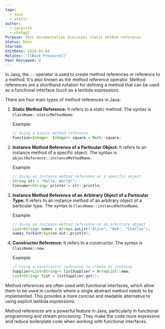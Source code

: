 ```yaml
---
tags:
  - Java
  - static
author:
  - jacgit18
  - chatgpt
Purpose: This documentation discusses static method reference.
Status: Done
Started: 
EditDate: 2024-03-04
Relates: "[[Back Pressure]]"
Peer Reviewed: 0
---
```

In Java, the `::` operator is used to create method references or reference to a method. It's also known as the method reference operator. Method references are a shorthand notation for defining a method that can be used as a functional interface (such as a lambda expression).

There are four main types of method references in Java:

1. **Static Method Reference:** It refers to a static method. The syntax is `ClassName::staticMethodName`.

   Example:
   ```java
   // Using a static method reference
   Function<Integer, Integer> square = Math::square;
   ```

2. **Instance Method Reference of a Particular Object:** It refers to an instance method of a specific object. The syntax is `objectReference::instanceMethodName`.

   Example:
   ```java
   // Using an instance method reference on a specific object
   String str = "Hello, World!";
   Consumer<String> printer = str::println;
   ```

3. **Instance Method Reference of an Arbitrary Object of a Particular Type:** It refers to an instance method of an arbitrary object of a particular type. The syntax is `ClassName::instanceMethodName`.

   Example:
   ```java
   // Using an instance method reference on an arbitrary object
   List<String> names = Arrays.asList("Alice", "Bob", "Charlie");
   names.forEach(System.out::println);
   ```

4. **Constructor Reference:** It refers to a constructor. The syntax is `ClassName::new`.

   Example:
   ```java
   // Using a constructor reference to create an instance
   Supplier<List<String>> listSupplier = ArrayList::new;
   List<String> list = listSupplier.get();
   ```

Method references are often used with functional interfaces, which allow them to be used in contexts where a single abstract method needs to be implemented. This provides a more concise and readable alternative to using explicit lambda expressions.

Method references are a powerful feature in Java, particularly in functional programming and stream processing. They make the code more expressive and reduce boilerplate code when working with functional interfaces.